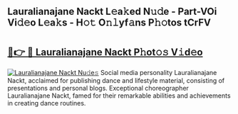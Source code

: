 ## Lauralianajane Nackt L𝚎a𝚔ed N𝚞𝚍e - Part-VOi Vi𝚍𝚎o L𝚎a𝚔s - H𝚘𝚝 O𝚗𝚕yf𝚊ns P𝚑𝚘tos tCrFV

# <h2><a href="http://kf07gy.oniu.top/?m=Lauralianajane+Nackt">🔗👉 🔴 Lauralianajane Nackt P𝚑ot𝚘𝚜 V𝚒d𝚎o</a></h2>

[![Lauralianajane Nackt Nu𝚍e𝚜](https://i.imgur.com/0qMVB7G.gif)](http://kf07gy.oniu.top/?m=Lauralianajane+Nackt)
Social media personality Lauralianajane Nackt, acclaimed for publishing dance and lifestyle material, consisting of presentations and personal blogs. Exceptional choreographer Lauralianajane Nackt, famed for their remarkable abilities and achievements in creating dance routines.  
